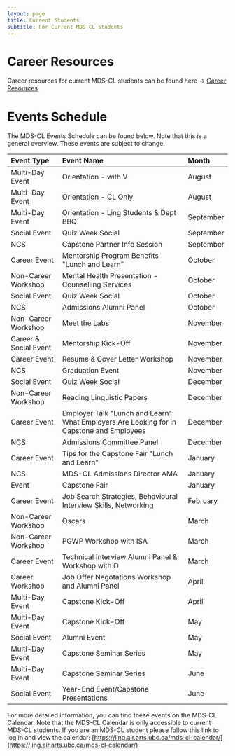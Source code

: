 ```yaml
---
layout: page
title: Current Students
subtitle: For Current MDS-CL students
---
```


# Career Resources

Career resources for current MDS-CL students can be found here → [Career Resources](https://ubc-mdscl.github.io/resources/current-students/career-resources/index)

# Events Schedule

The MDS-CL Events Schedule can be found below. Note that this is a general overview. These events are subject to change.

| Event Type  | Event Name | Month |
| :------------- | :------------- | :------------- |
| Multi-Day Event  | Orientation - with V | August |
| Multi-Day Event | Orientation - CL Only | August |
| Multi-Day Event | Orientation - Ling Students & Dept BBQ | September |
| Social Event | Quiz Week Social | September |
| NCS | Capstone Partner Info Session | September |
| Career Event | Mentorship Program Benefits "Lunch and Learn" | October |
| Non-Career Workshop | Mental Health Presentation - Counselling Services | October |
| Social Event | Quiz Week Social | October |
| NCS | Admissions Alumni Panel | October |
| Non-Career Workshop | Meet the Labs | November |
| Career & Social Event | Mentorship Kick-Off | November |
| Career Event | Resume & Cover Letter Workshop | November |
| NCS | Graduation Event | November |
| Social Event | Quiz Week Social | December |
| Non-Career Workshop | Reading Linguistic Papers | December |
| Career Event | Employer Talk "Lunch and Learn": What Employers Are Looking for in Capstone and Employees | December |
| NCS | Admissions Committee Panel | December |
| Career Event | Tips for the Capstone Fair "Lunch and Learn" | January |
| NCS | MDS-CL Admissions Director AMA | January |
| Event | Capstone Fair | January |
| Career Event | Job Search Strategies, Behavioural Interview Skills, Networking | February |
| Non-Career Workshop | Oscars | March |
| Non-Career Workshop | PGWP Workshop with ISA | March |
| Career Event | Technical Interview Alumni Panel & Workshop with O | March |
| Career Workshop | Job Offer Negotations Workshop and Alumni Panel | April |
| Multi-Day Event | Capstone Kick-Off | April |
| Multi-Day Event | Capstone Kick-Off | May |
| Social Event | Alumni Event | May |
| Multi-Day Event | Capstone Seminar Series | May |
| Multi-Day Event | Capstone Seminar Series | June |
| Social Event | Year-End Event/Capstone Presentations | June |


For more detailed information, you can find these events on the MDS-CL Calendar. Note that the MDS-CL Calendar is only accessible to current MDS-CL students. If you are an MDS-CL student please follow this link to log in and view the calendar: [https://ling.air.arts.ubc.ca/mds-cl-calendar/](https://ling.air.arts.ubc.ca/mds-cl-calendar/)
